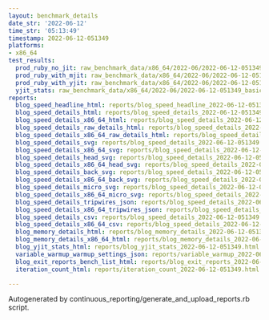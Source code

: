 ```yaml
---
layout: benchmark_details
date_str: '2022-06-12'
time_str: '05:13:49'
timestamp: 2022-06-12-051349
platforms:
- x86_64
test_results:
  prod_ruby_no_jit: raw_benchmark_data/x86_64/2022-06/2022-06-12-051349_basic_benchmark_prod_ruby_no_jit.json
  prod_ruby_with_mjit: raw_benchmark_data/x86_64/2022-06/2022-06-12-051349_basic_benchmark_prod_ruby_with_mjit.json
  prod_ruby_with_yjit: raw_benchmark_data/x86_64/2022-06/2022-06-12-051349_basic_benchmark_prod_ruby_with_yjit.json
  yjit_stats: raw_benchmark_data/x86_64/2022-06/2022-06-12-051349_basic_benchmark_yjit_stats.json
reports:
  blog_speed_headline_html: reports/blog_speed_headline_2022-06-12-051349.html
  blog_speed_details_html: reports/blog_speed_details_2022-06-12-051349.html
  blog_speed_details_x86_64_html: reports/blog_speed_details_2022-06-12-051349.x86_64.html
  blog_speed_details_raw_details_html: reports/blog_speed_details_2022-06-12-051349.raw_details.html
  blog_speed_details_x86_64_raw_details_html: reports/blog_speed_details_2022-06-12-051349.x86_64.raw_details.html
  blog_speed_details_svg: reports/blog_speed_details_2022-06-12-051349.svg
  blog_speed_details_x86_64_svg: reports/blog_speed_details_2022-06-12-051349.x86_64.svg
  blog_speed_details_head_svg: reports/blog_speed_details_2022-06-12-051349.head.svg
  blog_speed_details_x86_64_head_svg: reports/blog_speed_details_2022-06-12-051349.x86_64.head.svg
  blog_speed_details_back_svg: reports/blog_speed_details_2022-06-12-051349.back.svg
  blog_speed_details_x86_64_back_svg: reports/blog_speed_details_2022-06-12-051349.x86_64.back.svg
  blog_speed_details_micro_svg: reports/blog_speed_details_2022-06-12-051349.micro.svg
  blog_speed_details_x86_64_micro_svg: reports/blog_speed_details_2022-06-12-051349.x86_64.micro.svg
  blog_speed_details_tripwires_json: reports/blog_speed_details_2022-06-12-051349.tripwires.json
  blog_speed_details_x86_64_tripwires_json: reports/blog_speed_details_2022-06-12-051349.x86_64.tripwires.json
  blog_speed_details_csv: reports/blog_speed_details_2022-06-12-051349.csv
  blog_speed_details_x86_64_csv: reports/blog_speed_details_2022-06-12-051349.x86_64.csv
  blog_memory_details_html: reports/blog_memory_details_2022-06-12-051349.html
  blog_memory_details_x86_64_html: reports/blog_memory_details_2022-06-12-051349.x86_64.html
  blog_yjit_stats_html: reports/blog_yjit_stats_2022-06-12-051349.html
  variable_warmup_warmup_settings_json: reports/variable_warmup_2022-06-12-051349.warmup_settings.json
  blog_exit_reports_bench_list_html: reports/blog_exit_reports_2022-06-12-051349.bench_list.html
  iteration_count_html: reports/iteration_count_2022-06-12-051349.html

---
```

Autogenerated by continuous_reporting/generate_and_upload_reports.rb script.
